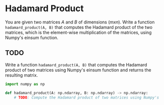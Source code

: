 # Hadamard Product

You are given two matrices $A$ and $B$ of dimensions $(m x n)$. Write a function `hadamard_product(A, B)` that computes the Hadamard product of the two matrices, which is the element-wise multiplication of the matrices, using Numpy's einsum function.

## TODO

Write a function `hadamard_product(A, B)` that computes the Hadamard product of two matrices using Numpy's einsum function and returns the resulting matrix.

```python
import numpy as np

def hadamard_product(A: np.ndarray, B: np.ndarray) -> np.ndarray:
    # TODO: Compute the Hadamard product of two matrices using Numpy's einsum function and return the resulting matrix.
```
